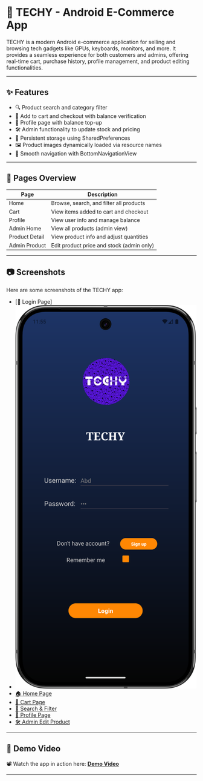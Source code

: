 # 📱 TECHY - Android E-Commerce App

TECHY is a modern Android e-commerce application for selling and browsing tech gadgets like GPUs, keyboards, monitors, and more. It provides a seamless experience for both customers and admins, offering real-time cart, purchase history, profile management, and product editing functionalities.

---

## ✨ Features

- 🔍 Product search and category filter
- 🛒 Add to cart and checkout with balance verification
- 👤 Profile page with balance top-up
- 🛠 Admin functionality to update stock and pricing
- 📂 Persistent storage using SharedPreferences
- 🖼️ Product images dynamically loaded via resource names
- 🔄 Smooth navigation with BottomNavigationView

---

## 📄 Pages Overview

| Page             | Description                                |
|------------------|--------------------------------------------|
| Home             | Browse, search, and filter all products    |
| Cart             | View items added to cart and checkout      |
| Profile          | View user info and manage balance          |
| Admin Home       | View all products (admin view)             |
| Product Detail   | View product info and adjust quantities    |
| Admin Product    | Edit product price and stock (admin only)  |

---

## 📷 Screenshots

Here are some screenshots of the TECHY app:

- [🚦 Login Page]
- ![](screenshots/login.png)
- [🏠 Home Page](screenshots/home.png)
- [🛒 Cart Page]([screenshots/cart.png](https://github.com/abdar7eem/TECHY_MobileApp/blob/b999655fff333052d44a11e754fe2affde96007f/screenshots/cart.png))
- [🔎 Search & Filter](screenshots/search_filter.png)
- [👤 Profile Page](screenshots/profile.png)
- [🛠 Admin Edit Product](screenshots/admin_edit.png)


---

## 🎥 Demo Video

📽️ Watch the app in action here: **[Demo Video](#)**  

---

